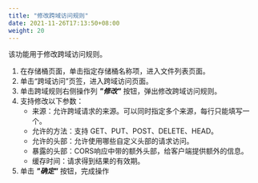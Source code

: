 ```yaml
---
title: "修改跨域访问规则"
date: 2021-11-26T17:13:50+08:00
weight: 20
---
```


该功能用于修改跨域访问规则。

1. 在存储桶页面，单击指定存储桶名称项，进入文件列表页面。
2. 单击“跨域访问”页签，进入跨域访问页面。
3. 单击跨域规则右侧操作列 **_"修改"_** 按钮，弹出修改跨域访问规则。
4. 支持修改以下参数：
    - 来源：允许跨域请求的来源。可以同时指定多个来源，每行只能填写一个。
    - 允许的方法：支持 GET、PUT、POST、DELETE、HEAD。
    - 允许的头部：允许使用哪些自定义头部的请求访问。
    - 暴露的头部：CORS响应中带的额外头部，给客户端提供额外的信息。
    - 缓存时间：请求得到结果的有效期。
5. 单击 **_"确定"_** 按钮，完成操作